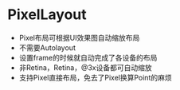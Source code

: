 # PixelLayout
* Pixel布局可根据UI效果图自动缩放布局  
* 不需要Autolayout  
* 设置frame的时候就自动完成了各设备的布局  
* 非Retina，Retina，@3x设备都可自动缩放  
* 支持Pixel直接布局，免去了Pixel换算Point的麻烦  

